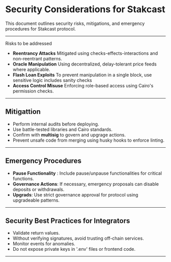 # Security Considerations for Stakcast

This document outlines security risks, mitigations, and emergency procedures for Stakcast protocol.

---

Risks to be addressed
- **Reentrancy Attacks**
    Mitigated using checks-effects-interactions and non-reentrant patterns.
- **Oracle Manipulation**
    Using decentralized, delay-tolerant price feeds where applicable.
- **Flash Loan Exploits**
    To prevent manipulation in a single block, use sensitive logic includes sanity checks
- **Access Control Misuse**
    Enforcing role-based access using Cairo's permission checks.

---

## Mitigattion
- Perform internal audits before deploying.
- Use battle-tested libraries and Cairo standards.
- Confirm with **multisig** to govern and upgrage actions.
- Prevent unsafe code from merging using husky hooks to enforce linting.

---

## Emergency Procedures
- **Pause Functionality** : Include pause/unpause functionalities for critical functions.
- **Governance Actions**: If necessary, emergency proposals can disable deposits or withdrawals.
- **Upgrads**: Use strict governance approval for protocol using upgradeable patterns.

---
## Security Best Practices for Integrators
- Validate return values.
- Without verifying signatures, avoid trusting off-chain services.
- Monitor events for anomalies.
- Do not expose private keys in '.env' files or frontend code.

---
